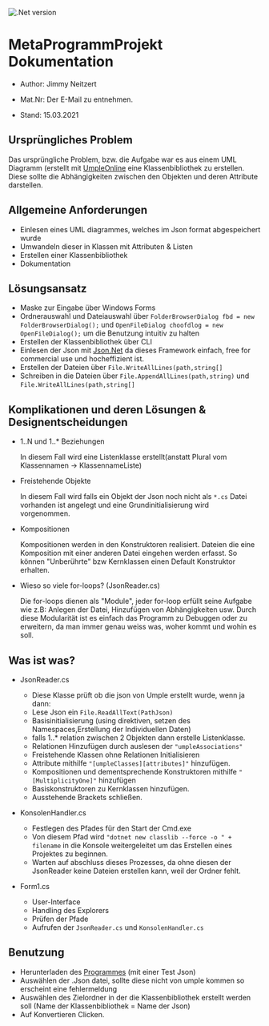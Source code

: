 ![.Net version ](https://img.shields.io/badge/.NET-5.0-blue)
# MetaProgrammProjekt Dokumentation
* Author: Jimmy Neitzert

* Mat.Nr: Der E-Mail zu entnehmen. 

* Stand: 15.03.2021

## Ursprüngliches Problem
Das ursprüngliche Problem, bzw. die Aufgabe war es aus einem UML Diagramm (erstellt mit [UmpleOnline](https://cruise.umple.org/umpleonline/) eine Klassenbibliothek zu erstellen.
Diese sollte die Abhängigkeiten zwischen den Objekten und deren Attribute darstellen.

## Allgemeine Anforderungen
- Einlesen eines UML diagrammes, welches im Json format abgespeichert wurde
- Umwandeln dieser in Klassen mit Attributen & Listen
- Erstellen einer Klassenbibliothek
- Dokumentation

## Lösungsansatz 
- Maske zur Eingabe über Windows Forms
- Ordnerauswahl und Dateiauswahl über `FolderBrowserDialog fbd = new FolderBrowserDialog();` und `OpenFileDialog choofdlog = new OpenFileDialog();` um die Benutzung intuitiv zu halten
- Erstellen der Klassenbibliothek über CLI
- Einlesen der Json mit [Json.Net](https://www.newtonsoft.com/json) da dieses Framework einfach, free for commercial use und hocheffizient ist.
- Erstellen der Dateien über `File.WriteAllLines(path,string[]`
- Schreiben in die Dateien über `File.AppendAllLines(path,string)` und `File.WriteAllLines(path,string[]`

## Komplikationen und deren Lösungen & Designentscheidungen
- 1..N und 1..* Beziehungen

  In diesem Fall wird eine Listenklasse erstellt(anstatt Plural vom Klassennamen -> KlassennameListe)

- Freistehende Objekte

  In diesem Fall wird falls ein Objekt der Json noch nicht als `*.cs` Datei vorhanden ist angelegt und eine Grundinitialisierung wird vorgenommen.

- Kompositionen

  Kompositionen werden in den Konstruktoren realisiert. Dateien die eine Komposition mit einer anderen Datei eingehen werden erfasst. So können "Unberührte" bzw Kernklassen
einen Default Konstruktor erhalten.

- Wieso so viele for-loops? (JsonReader.cs)

  Die for-loops dienen als "Module", jeder for-loop erfüllt seine Aufgabe wie z.B: Anlegen der Datei, Hinzufügen von Abhängigkeiten usw. Durch diese Modularität ist es einfach 
das Programm zu Debuggen oder zu erweitern, da man immer genau weiss was, woher kommt und wohin es soll.


## Was ist was?

- JsonReader.cs
  - Diese Klasse prüft ob die json von Umple erstellt wurde, wenn ja dann:
  - Lese Json ein `File.ReadAllText(PathJson)`
  - Basisinitialisierung (using direktiven, setzen des Namespaces,Erstellung der Individuellen Daten)
  - falls 1..* relation zwischen 2 Objekten dann erstelle Listenklasse.
  - Relationen Hinzufügen durch auslesen der `"umpleAssociations"`
  - Freistehende Klassen ohne Relationen Initialisieren
  - Attribute mithilfe `"[umpleClasses][attributes]"` hinzufügen.
  - Kompositionen und dementsprechende Konstruktoren mithilfe `"[MultiplicityOne]"` hinzufügen
  - Basiskonstruktoren zu Kernklassen hinzufügen.
  - Ausstehende Brackets schließen.

- KonsolenHandler.cs
  - Festlegen des Pfades für den Start der Cmd.exe
  - Von diesem Pfad wird `"dotnet new classlib --force -o " + filename` in die Konsole weitergeleitet um das Erstellen eines Projektes zu beginnen.
  - Warten auf abschluss dieses Prozesses, da ohne diesen der JsonReader keine Dateien erstellen kann, weil der Ordner fehlt.

- Form1.cs
  - User-Interface
  - Handling des Explorers
  - Prüfen der Pfade
  - Aufrufen der `JsonReader.cs` und `KonsolenHandler.cs`

## Benutzung
- Herunterladen des [Programmes](https://github.com/jimmymeister98/MetaProgrammProjekt/releases) (mit einer Test Json)
- Auswählen der .Json datei, sollte diese nicht von umple kommen so erscheint eine fehlermeldung
- Auswählen des Zielordner in der die Klassenbibliothek erstellt werden soll (Name der Klassenbibliothek = Name der Json)
- Auf Konvertieren Clicken.
